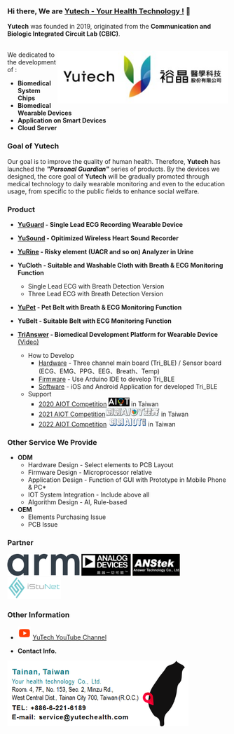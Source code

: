 ### Hi there, We are [Yutech - Your Health Technology !](https://www.yutechealth.com/index_en.html) 👋
**Yutech** was founded in 2019, originated from the **Communication and Biologic Integrated Circuit Lab (CBIC)**. 
<br>
<br>

<a href="https://www.yutechealth.com/index_en.html"><img src="https://raw.githubusercontent.com/YuTecHealth/YuTecHealth/master/Asset/Yutech_Logo.svg" align="right"
     alt="Yutech logo by CHIEH TSOU" width="" height="120"></a>
We dedicated to the development of : 
* **Biomedical System Chips** 
* **Biomedical Wearable Devices** 
* **Application on Smart Devices**
* **Cloud Server**

     
### Goal of Yutech
Our goal is to improve the quality of human health. Therefore, **Yutech** has launched the _**"Personal Guardian"**_ series of products. By the devices we designed, the core goal of **Yutech** will be gradually promoted through medical technology to daily wearable monitoring and even to the education usage, from specific to the public fields to enhance social welfare.
### Product
* **[YuGuard](https://www.yutechealth.com/yuguard_en.html) - Single Lead ECG Recording Wearable Device**
* **[YuSound](https://www.yutechealth.com/yusound_en.html) - Opitimized Wireless Heart Sound Recorder**
* **[YuRine](https://www.youtube.com/watch?v=L_16MsDDqm8) - Risky element (UACR and so on) Analyzer in Urine**

* **YuCloth - Suitable and Washable Cloth with Breath & ECG Monitoring Function**
     * Single Lead ECG with Breath Detection Version
     * Three Lead ECG with Breath Detection Version
* **[YuPet](https://www.youtube.com/watch?v=gsvOatiMNh0) - Pet Belt with Breath & ECG Monitoring Function**
* **YuBelt - Suitable Belt with ECG Monitoring Function**
* **[TriAnswer](https://www.yutechealth.com/trianswer.html) - Biomedical Development Platform for Wearable Device** [(Video)](https://www.youtube.com/watch?v=sQcyQJgb_so)
     * How to Develop
          * [Hardware](https://www.yutechealth.com/trianswer.html) - Three channel main board (Tri_BLE) / Sensor board (ECG、EMG、PPG、EEG、Breath、Temp) 
          * [Firmware](https://github.com/YuTecHealth/TriBLE_nRF52_Arduino) - Use Arduino IDE to develop Tri_BLE
          * [Software](https://github.com/YuTecHealth/PWA) - iOS and Android Application for developed Tri_BLE
     * Support 
          * [2020 AIOT Competition](http://www.istunet.com/WebPage/istunet_web/aiot4thcontest.html) <code><a href="http://www.istunet.com/WebPage/istunet_web/aiot4thcontest.html"><img align="" alt="AIOT Competition" height="20" src="https://github.com/YuTecHealth/YuTecHealth/blob/master/Asset/AIOT_LOGO/aiot_logo_2020.png"></a></code> in Taiwan   
          * [2021 AIOT Competition](https://system20.webtech.com.tw/web/202100029/index.php?lang=tw)<code><a href="https://system20.webtech.com.tw/web/202100029/index.php?lang=tw"><img align="" alt="AIOT Competition" height="20" src="https://github.com/YuTecHealth/YuTecHealth/blob/master/Asset/AIOT_LOGO/aiot_logo_2021.PNG"></a></code> in Taiwan   
          * [2022 AIOT Competition](https://2022aiot.istumate.com/?utm_source=fb&utm_medium=package&fbclid=IwAR3ZgOgzXZzK42IG1p7xK2akYOotNvoaqBlW5UJPTsoNI4n99itlm2t64yU) <code><a href="https://2022aiot.istumate.com/?utm_source=fb&utm_medium=package&fbclid=IwAR3ZgOgzXZzK42IG1p7xK2akYOotNvoaqBlW5UJPTsoNI4n99itlm2t64yU"><img align="" alt="AIOT Competition" height="20" src="https://github.com/YuTecHealth/YuTecHealth/blob/master/Asset/AIOT_LOGO/aiot_logo_2022.PNG"></a></code> in Taiwan   
     

### Other Service We Provide
* **ODM**
     * Hardware Design - Select elements to PCB Layout
     * Firmware Design - Microprocessor relative
     * Application Design - Function of GUI with Prototype in Mobile Phone & PC* 
     * IOT System Integration - Include above all
     * Algorithm Design - AI, Rule-based 
* **OEM**
     * Elements Purchasing Issue
     * PCB Issue
### Partner
<code><a href="https://www.arm.com/"><img height="50" src="https://raw.githubusercontent.com/YuTecHealth/YuTecHealth/master/Asset/Arm-logo.svg"></a></code>
<code><a href="https://www.analog.com/en/index.html"><img height="50" src="https://raw.githubusercontent.com/YuTecHealth/YuTecHealth/master/Asset/adi.svg"></a></code>
<code><a href="http://www.anstek.com.tw/index_e.aspx"><img height="50" src="https://raw.githubusercontent.com/YuTecHealth/YuTecHealth/master/Asset/anstek.svg"></a></code>
<code><a href="http://www.istunet.com/"><img height="50" src="https://raw.githubusercontent.com/YuTecHealth/YuTecHealth/master/Asset/iStuNet.svg"></a></code>
### Other Information
* <code><a href="https://www.youtube.com/channel/UCDUCtLte-d7foSL4wNmjoEg"><img height="30" src="https://github.com/YuTecHealth/YuTecHealth/blob/master/Asset/youtube-play.png"></a></code> [YuTech YouTube Channel](https://www.youtube.com/channel/UCDUCtLte-d7foSL4wNmjoEg)

* **Contact Info.**

<code><a href="https://www.yutechealth.com/index_en.html"><img src="https://github.com/YuTecHealth/YuTecHealth/blob/master/Asset/yutechinfo.png" align="middle" alt="Contact us by: service@yutechealth.com" width="" height="150"></a></code>







<!--
**YuTecHealth/YuTecHealth** is a ✨ _special_ ✨ repository because its `README.md` (this file) appears on your GitHub profile.

Here are some ideas to get you started:

- 🔭 I’m currently working on ...
- 🌱 I’m currently learning ...
- 👯 I’m looking to collaborate on ...
- 🤔 I’m looking for help with ...
- 💬 Ask me about ...
- 📫 How to reach me: ...
- 😄 Pronouns: ...
- ⚡ Fun fact: ...
-->
